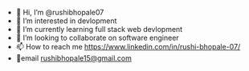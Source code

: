- 👋 Hi, I’m @rushibhopale07
- 👀 I’m interested in devlopment
- 🌱 I’m currently learning full stack web devlopment
- 💞️ I’m looking to collaborate on software engineer
- 📫 How to reach me https://www.linkedin.com/in/rushi-bhopale-07/ 
- 📩email rushibhopale15@gmail.com

<!---
rushibhopale07/rushibhopale07 is a ✨ special ✨ repository because its `README.md` (this file) appears on your GitHub profile.
You can click the Preview link to take a look at your changes.
--->
